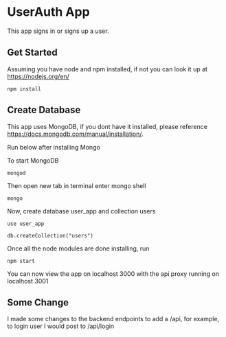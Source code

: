 # UserAuth App
This app signs in or signs up a user.

## Get Started
Assuming you have node and npm installed, if not you can look it up at https://nodejs.org/en/
```
npm install
```

## Create Database
This app uses MongoDB, if you dont have it installed, please reference https://docs.mongodb.com/manual/installation/.

Run below after installing Mongo

To start MongoDB
```
mongod
```

Then open new tab in terminal enter mongo shell

```
mongo
```

Now, create database user_app and collection users

```
use user_app
```

```
db.createCollection("users")
```

Once all the node modules are done installing, run

```
npm start
```

You can now view the app on localhost 3000 with the api proxy running on localhost 3001

## Some Change

I made some changes to the backend endpoints to add a /api, for example, to login user I would post to /api/login